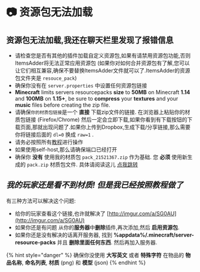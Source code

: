 # 📷 资源包无法加载

## 资源包无法加载,我还在聊天栏里发现了报错信息 <a id="resourcepack-not-loading-i-get-an-error-in-chat"></a>

* 请检查您是否有其他的插件加载自定义资源包,如果有请禁用资源包功能,否则ItemsAdder将无法正常应用资源包 \(如果你对如何合并资源包有了解,您可以让它们相互兼容,确保不要替换ItemsAdder文件就可以了.ItemsAdder的资源包文件夹是 `resouce_pack`\)
* 确保你没有在 `server.properties` 中设置任何资源包链接
* **Minecraft** limits servers resourcepacks **size** to **50MB** on Minecraft **1.14** and **100MB** on **1.15+**, be sure to **compress** your **textures** and your **music** files before creating the zip file.
* 请确保`你的材质包链接`是一个 **直接** 下载zip文件的链接. 在浏览器上粘贴你的材质包链接 \(Firefox/Chrome\) 然后一定会立即下载,如果你看到有下载按钮的下载页面,那就出现问题了.如果你上传到Dropbox,生成下载/分享链接,那么需要你将链接后面的 `dl=0` 换成 `raw=1` .
* 请务必按照所有[教程](../plugin-usage/resourcepack-hosting/)进行操作
* 如果使用self-host,那么请确保端口已经打开
* 确保你 **没有** 使用我的材质包 `pack_21521367.zip` 作为基础.  您 **必须** 使用新生成的 `pack.zip` 材质包文件. 具体请阅读这儿 [点我跳转](../plugin-usage/resourcepack-hosting/resourcepack-self-hosting.md)

## _我的玩家还是看不到材质! 但是我已经按照教程做了_ <a id="my-players-cant-see-textures-but-ive-followed-the-whole-tutorial"></a>

有三种方法可以解决这个问题:

* 给你的玩家查看这个链接,也许就解决了 [http://imgur.com/a/SG0AU](http://imgur.com/a/SG0AU)​
* 如果你还是有问题 从你的**服务器**中**删除**插件,再次添加,然后 **启用资源包**.
* 如果你还是没有解决的话离开服务器, 找到 **%appdata%/.minecraft/server-resource-packs** 并且 **删除里面任何东西**. 然后再加入服务器.

{% hint style="danger" %}
确保你没使用 **大写英文** 或者 **特殊字符** 在物品的 **物品名称**, **命名列表**, **材质** \(png\) 和 **模型** \(json\)
{% endhint %}

